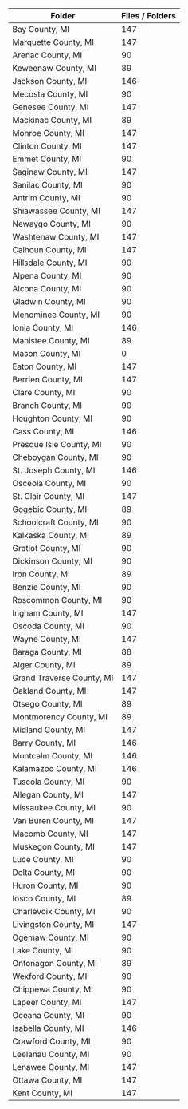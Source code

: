| Folder                    |   Files / Folders |
|---------------------------|-------------------|
| Bay County, MI            |               147 |
| Marquette County, MI      |               147 |
| Arenac County, MI         |                90 |
| Keweenaw County, MI       |                89 |
| Jackson County, MI        |               146 |
| Mecosta County, MI        |                90 |
| Genesee County, MI        |               147 |
| Mackinac County, MI       |                89 |
| Monroe County, MI         |               147 |
| Clinton County, MI        |               147 |
| Emmet County, MI          |                90 |
| Saginaw County, MI        |               147 |
| Sanilac County, MI        |                90 |
| Antrim County, MI         |                90 |
| Shiawassee County, MI     |               147 |
| Newaygo County, MI        |                90 |
| Washtenaw County, MI      |               147 |
| Calhoun County, MI        |               147 |
| Hillsdale County, MI      |                90 |
| Alpena County, MI         |                90 |
| Alcona County, MI         |                90 |
| Gladwin County, MI        |                90 |
| Menominee County, MI      |                90 |
| Ionia County, MI          |               146 |
| Manistee County, MI       |                89 |
| Mason County, MI          |                 0 |
| Eaton County, MI          |               147 |
| Berrien County, MI        |               147 |
| Clare County, MI          |                90 |
| Branch County, MI         |                90 |
| Houghton County, MI       |                90 |
| Cass County, MI           |               146 |
| Presque Isle County, MI   |                90 |
| Cheboygan County, MI      |                90 |
| St. Joseph County, MI     |               146 |
| Osceola County, MI        |                90 |
| St. Clair County, MI      |               147 |
| Gogebic County, MI        |                89 |
| Schoolcraft County, MI    |                90 |
| Kalkaska County, MI       |                89 |
| Gratiot County, MI        |                90 |
| Dickinson County, MI      |                90 |
| Iron County, MI           |                89 |
| Benzie County, MI         |                90 |
| Roscommon County, MI      |                90 |
| Ingham County, MI         |               147 |
| Oscoda County, MI         |                90 |
| Wayne County, MI          |               147 |
| Baraga County, MI         |                88 |
| Alger County, MI          |                89 |
| Grand Traverse County, MI |               147 |
| Oakland County, MI        |               147 |
| Otsego County, MI         |                89 |
| Montmorency County, MI    |                89 |
| Midland County, MI        |               147 |
| Barry County, MI          |               146 |
| Montcalm County, MI       |               146 |
| Kalamazoo County, MI      |               146 |
| Tuscola County, MI        |                90 |
| Allegan County, MI        |               147 |
| Missaukee County, MI      |                90 |
| Van Buren County, MI      |               147 |
| Macomb County, MI         |               147 |
| Muskegon County, MI       |               147 |
| Luce County, MI           |                90 |
| Delta County, MI          |                90 |
| Huron County, MI          |                90 |
| Iosco County, MI          |                89 |
| Charlevoix County, MI     |                90 |
| Livingston County, MI     |               147 |
| Ogemaw County, MI         |                90 |
| Lake County, MI           |                90 |
| Ontonagon County, MI      |                89 |
| Wexford County, MI        |                90 |
| Chippewa County, MI       |                90 |
| Lapeer County, MI         |               147 |
| Oceana County, MI         |                90 |
| Isabella County, MI       |               146 |
| Crawford County, MI       |                90 |
| Leelanau County, MI       |                90 |
| Lenawee County, MI        |               147 |
| Ottawa County, MI         |               147 |
| Kent County, MI           |               147 |